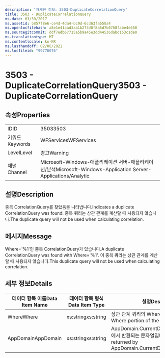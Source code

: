 ```yaml
---
description: '자세한 정보: 3503-DuplicateCorrelationQuery'
title: 3503 - DuplicateCorrelationQuery
ms.date: 03/30/2017
ms.assetid: b857f8e6-ce4d-4da4-bc9d-6cd63fa558a4
ms.openlocfilehash: a8e1e41aad3aa1b273d8f8a5d7b0768fabe4e658
ms.sourcegitcommit: ddf7edb67715a5b9a45e3dd44536dabc153c1de0
ms.translationtype: MT
ms.contentlocale: ko-KR
ms.lasthandoff: 02/06/2021
ms.locfileid: "99778076"
---
```

# <a name="3503---duplicatecorrelationquery"></a><span data-ttu-id="17eda-103">3503 - DuplicateCorrelationQuery</span><span class="sxs-lookup"><span data-stu-id="17eda-103">3503 - DuplicateCorrelationQuery</span></span>

## <a name="properties"></a><span data-ttu-id="17eda-104">속성</span><span class="sxs-lookup"><span data-stu-id="17eda-104">Properties</span></span>  
  
|||  
|-|-|  
|<span data-ttu-id="17eda-105">ID</span><span class="sxs-lookup"><span data-stu-id="17eda-105">ID</span></span>|<span data-ttu-id="17eda-106">3503</span><span class="sxs-lookup"><span data-stu-id="17eda-106">3503</span></span>|  
|<span data-ttu-id="17eda-107">키워드</span><span class="sxs-lookup"><span data-stu-id="17eda-107">Keywords</span></span>|<span data-ttu-id="17eda-108">WFServices</span><span class="sxs-lookup"><span data-stu-id="17eda-108">WFServices</span></span>|  
|<span data-ttu-id="17eda-109">Level</span><span class="sxs-lookup"><span data-stu-id="17eda-109">Level</span></span>|<span data-ttu-id="17eda-110">경고</span><span class="sxs-lookup"><span data-stu-id="17eda-110">Warning</span></span>|  
|<span data-ttu-id="17eda-111">채널</span><span class="sxs-lookup"><span data-stu-id="17eda-111">Channel</span></span>|<span data-ttu-id="17eda-112">Microsoft-Windows-애플리케이션 서버-애플리케이션/분석</span><span class="sxs-lookup"><span data-stu-id="17eda-112">Microsoft-Windows-Application Server-Applications/Analytic</span></span>|  
  
## <a name="description"></a><span data-ttu-id="17eda-113">설명</span><span class="sxs-lookup"><span data-stu-id="17eda-113">Description</span></span>  

 <span data-ttu-id="17eda-114">중복 CorrelationQuery를 찾았음을 나타냅니다.</span><span class="sxs-lookup"><span data-stu-id="17eda-114">Indicates a duplicate CorrelationQuery was found.</span></span> <span data-ttu-id="17eda-115">중복 쿼리는 상관 관계를 계산할 때 사용되지 않습니다.</span><span class="sxs-lookup"><span data-stu-id="17eda-115">The duplicate query will not be used when calculating correlation.</span></span>  
  
## <a name="message"></a><span data-ttu-id="17eda-116">메시지</span><span class="sxs-lookup"><span data-stu-id="17eda-116">Message</span></span>  

 <span data-ttu-id="17eda-117">Where='%1'인 중복 CorrelationQuery가 있습니다.</span><span class="sxs-lookup"><span data-stu-id="17eda-117">A duplicate CorrelationQuery was found with Where='%1'.</span></span> <span data-ttu-id="17eda-118">이 중복 쿼리는 상관 관계를 계산할 때 사용되지 않습니다.</span><span class="sxs-lookup"><span data-stu-id="17eda-118">This duplicate query will not be used when calculating correlation.</span></span>  
  
## <a name="details"></a><span data-ttu-id="17eda-119">세부 정보</span><span class="sxs-lookup"><span data-stu-id="17eda-119">Details</span></span>  
  
|<span data-ttu-id="17eda-120">데이터 항목 이름</span><span class="sxs-lookup"><span data-stu-id="17eda-120">Data Item Name</span></span>|<span data-ttu-id="17eda-121">데이터 항목 형식</span><span class="sxs-lookup"><span data-stu-id="17eda-121">Data Item Type</span></span>|<span data-ttu-id="17eda-122">설명</span><span class="sxs-lookup"><span data-stu-id="17eda-122">Description</span></span>|  
|--------------------|--------------------|-----------------|  
|<span data-ttu-id="17eda-123">Where</span><span class="sxs-lookup"><span data-stu-id="17eda-123">Where</span></span>|<span data-ttu-id="17eda-124">xs:string</span><span class="sxs-lookup"><span data-stu-id="17eda-124">xs:string</span></span>|<span data-ttu-id="17eda-125">상관 관계 쿼리의 Where 부분입니다.</span><span class="sxs-lookup"><span data-stu-id="17eda-125">The Where portion of the correlation query.</span></span>|  
|<span data-ttu-id="17eda-126">AppDomain</span><span class="sxs-lookup"><span data-stu-id="17eda-126">AppDomain</span></span>|<span data-ttu-id="17eda-127">xs:string</span><span class="sxs-lookup"><span data-stu-id="17eda-127">xs:string</span></span>|<span data-ttu-id="17eda-128">AppDomain.CurrentDomain.FriendlyName에서 반환되는 문자열입니다.</span><span class="sxs-lookup"><span data-stu-id="17eda-128">The string returned by AppDomain.CurrentDomain.FriendlyName.</span></span>|

